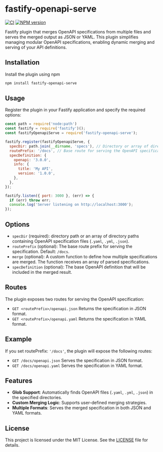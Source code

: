 # fastify-openapi-serve

[![CI](https://github.com/inyourtime/fastify-openapi-serve/actions/workflows/ci.yml/badge.svg?branch=main)](https://github.com/inyourtime/fastify-openapi-serve/actions/workflows/ci.yml)
[![NPM version](https://img.shields.io/npm/v/fastify-openapi-serve.svg?style=flat)](https://www.npmjs.com/package/fastify-openapi-serve)

Fastify plugin that merges OpenAPI specifications from multiple files and serves the merged output as JSON or YAML. This plugin simplifies managing modular OpenAPI specifications, enabling dynamic merging and serving of your API definitions.

## Installation

Install the plugin using npm
```bash
npm install fastify-openapi-serve
```

## Usage

Register the plugin in your Fastify application and specify the required options:
```javascript
const path = require('node:path')
const fastify = require('fastify')();
const fastifyOpenapiServe = require('fastify-openapi-serve');

fastify.register(fastifyOpenapiServe, {
  specDir: path.join(__dirname, 'specs'), // Directory or array of directories containing OpenAPI files
  routePrefix: '/docs', // Base route for serving the OpenAPI specification
  specDefinition: {
    openapi: '3.0.0',
    info: {
      title: 'My API',
      version: '1.0.0',
    },
  },
});

fastify.listen({ port: 3000 }, (err) => {
  if (err) throw err;
  console.log('Server listening on http://localhost:3000');
});

```

## Options

- `specDir` (required): directory path or an array of directory paths containing OpenAPI specification files (`.yaml`, `.yml`, `.json`).
- `routePrefix` (optional): The base route prefix for serving the specification. Default: `/docs`.
- `merge` (optional): A custom function to define how multiple specifications are merged. The function receives an array of parsed specifications.
- `specDefinition` (optional): The base OpenAPI definition that will be included in the merged result.

## Routes

The plugin exposes two routes for serving the OpenAPI specification:
- `GET <routePrefix>/openapi.json` Returns the specification in JSON format.
- `GET <routePrefix>/openapi.yaml` Returns the specification in YAML format.

## Example

If you set routePrefix: `'/docs'`, the plugin will expose the following routes:
- `GET /docs/openapi.json` Serves the specification in JSON format.
- `GET /docs/openapi.yaml` Serves the specification in YAML format.

## Features

- **Glob Support**: Automatically finds OpenAPI files (`.yaml`, `.yml`, `.json`) in the specified directories.
- **Custom Merging Logic**: Supports user-defined merging strategies.
- **Multiple Formats**: Serves the merged specification in both JSON and YAML formats.

## License

This project is licensed under the MIT License. See the [LICENSE](https://github.com/inyourtime/fastify-openapi-serve/blob/main/LICENSE) file for details.
